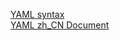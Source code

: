 [YAML syntax](http://yaml.org/spec/current.html#id2534365)    
[YAML zh_CN Document](https://whmzsu.github.io/helm-doc-zh-cn/chart_template_guide/yaml_techniques-zh_cn.html)    
